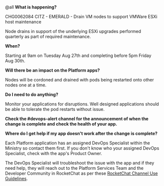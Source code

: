 @all
**What is happening?**

CHG0062084 CITZ - EMERALD - Drain VM nodes to support VMWare ESXi host maintenance

Node drains in support of the underlying ESXi upgrades performed quarterly as part of required maintenance.

**When?**

Starting at 9am on Tuesday Aug 27th and completing before 5pm Friday Aug 30th.

**Will there be an impact on the Platform apps?**

Nodes will be cordoned and drained with pods being restarted onto other nodes one at a time.

**Do I need to do anything?**

Monitor your applications for disruptions. Well designed applications should be able to tolerate the pod restarts without issue.

**Check the #devops-alert channel for the announcement of when the change is complete and check the health of your app.**

**Where do I get help if my app doesn't work after the change is complete?**

Each Platform application has an assigned DevOps Specialist within the Ministry so contact them first. If you don't know who your assigned DevOps Specialist, check with the app's Product Owner.

The DevOps Specialist will troubleshoot the issue with the app and if they need help, they will reach out to the Platform Services Team and the Developer Community in RocketChat as per these [RocketChat Channel Use Guidelines](https://docs.developer.gov.bc.ca/rocketchat-channel-descriptions/).
